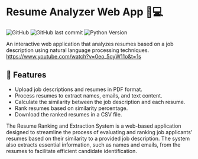 # Resume Analyzer Web App :memo::computer:

![GitHub](https://img.shields.io/github/license/iamamanporwal/resume-ranker)
![GitHub last commit](https://img.shields.io/github/last-commit/iamamanporwal/resume-ranker)
![Python Version](https://img.shields.io/badge/python-3.8%2B-blue)

An interactive web application that analyzes resumes based on a job description using natural language processing techniques. https://www.youtube.com/watch?v=0eo_5oyW11o&t=1s

## :rocket: Features

- Upload job descriptions and resumes in PDF format.
- Process resumes to extract names, emails, and text content.
- Calculate the similarity between the job description and each resume.
- Rank resumes based on similarity percentage.
- Download the ranked resumes in a CSV file.

The Resume Ranking and Extraction System is a web-based application designed to streamline the process of evaluating and ranking job applicants' resumes based on their similarity to a provided job description. The system also extracts essential information, such as names and emails, from the resumes to facilitate efficient candidate identification.
